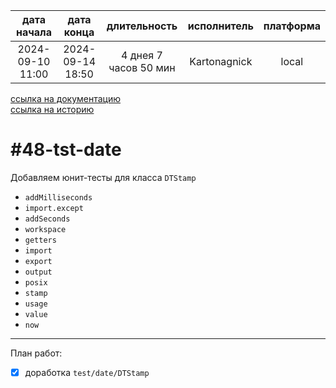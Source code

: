 |   дата начала    |    дата конца    |      длительность     | исполнитель  | платформа |
|:----------------:|:----------------:|:---------------------:|:------------:|:---------:|
| 2024-09-10 11:00 | 2024-09-14 18:50 | 4 днея 7 часов 50 мин | Kartonagnick |   local   |

[ссылка на документацию](../docs.md)  
[ссылка на историю](../history.md#-v048-tst)  

#48-tst-date
============
Добавляем юнит-тесты для класса `DTStamp`  
  - `addMilliseconds`  
  - `import.except`  
  - `addSeconds`  
  - `workspace`  
  - `getters`  
  - `import`  
  - `export`  
  - `output`  
  - `posix`  
  - `stamp`  
  - `usage`  
  - `value`  
  - `now`  

--------------------------------------------------------------------------------

План работ:  
  - [x] доработка `test/date/DTStamp`  
